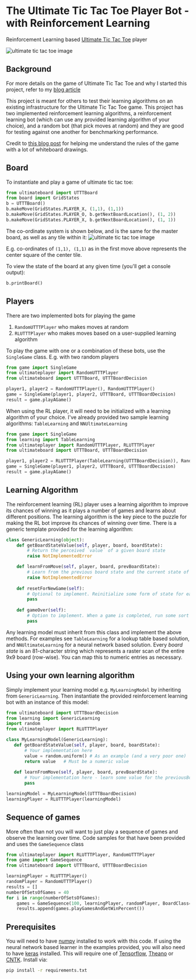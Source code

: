 # The Ultimate Tic Tac Toe Player Bot - with Reinforcement Learning
Reinforcement Learning based [Ultimate Tic Tac Toe](https://en.wikipedia.org/wiki/Ultimate_tic-tac-toe) player

![ultimate tic tac toe image](https://github.com/shayakbanerjee/ultimate-ttt-rl/raw/master/figures/sequence-of-moves.png)

## Background
For more details on the game of Ultimate Tic Tac Toe and why I started this project, refer to my [blog article](https://medium.com/@shayak_89588/playing-ultimate-tic-tac-toe-with-reinforcement-learning-7bea5b9d7252)

This project is meant for others to test their learning algorithms on an existing infrastructure for the Ultimate Tic Tac Toe game. This project has two implemented reinforcement learning algorithms, a reinforcement learning bot (which can use any provided learning algorithm of your choice), and a random bot (that pick moves at random) and they are good for testing against one another for benchmarking performance.

Credit to [this blog post](https://mathwithbaddrawings.com/2013/06/16/ultimate-tic-tac-toe/) for helping me understand the rules of the game with a lot of whiteboard drawings.

## Board
To instantiate and play a game of ultimate tic tac toe:
```python
from ultimateboard import UTTTBoard
from board import GridStates
b = UTTTBoard()
b.makeMove(GridStates.PLAYER_X, (1,1), (1,1))
b.makeMove(GridStates.PLAYER_O, b.getNextBoardLocation(), (1, 2))
b.makeMove(GridStates.PLAYER_X, b.getNextBoardLocation(), (1, 1))
```
The co-ordinate system is shown below, and is the same for the master board, as well as any tile within it:
![ultimate tic tac toe image](https://github.com/shayakbanerjee/ultimate-ttt-rl/raw/master/figures/coordinate_system.png)

E.g. co-ordinates of `(1,1), (1,1)` as in the first move above represents the center square of the center tile.

To view the state of the board at any given time (you'll get a console output):
```python
b.printBoard()
```

## Players
There are two implemented bots for playing the game
1. `RandomUTTTPlayer` who makes moves at random
1. `RLUTTTPlayer` who makes moves based on a user-supplied learning algorithm

To play the game with one or a combination of these bots, use the `SingleGame` class. E.g. with two random players
```python
from game import SingleGame
from ultimateplayer import RandomUTTTPlayer
from ultimateboard import UTTTBoard, UTTTBoardDecision

player1, player2 = RandomUTTTPlayer(), RandomUTTTPlayer()
game = SingleGame(player1, player2, UTTTBoard, UTTTBoardDecision)
result = game.playAGame()
```
When using the RL player, it will need to be initialized with a learning algorithm of your choice. I've already provided two sample learning algorithms: `TableLearning` and `NNUltimateLearning`
```python
from game import SingleGame
from learning import TableLearning
from ultimateplayer import RandomUTTTPlayer, RLUTTTPlayer
from ultimateboard import UTTTBoard, UTTTBoardDecision

player1, player2 = RLUTTTPlayer(TableLearning(UTTTBoardDecision)), RandomUTTTPlayer() 
game = SingleGame(player1, player2, UTTTBoard, UTTTBoardDecision)
result = game.playAGame()
```

## Learning Algorithm
The reinforcement learning (RL) player uses a learning algorithm to improve its chances of winning as it plays a number of games and learns about different positions. The learning algorithm is the key piece to the puzzle for making the RL bot improve its chances of winning over time. There is a generic template provided for the learning algorithm:
```python
class GenericLearning(object):
    def getBoardStateValue(self, player, board, boardState):
        # Return the perceived `value` of a given board state
        raise NotImplementedError

    def learnFromMove(self, player, board, prevBoardState):
        # Learn from the previous board state and the current state of the board
        raise NotImplementedError
        
    def resetForNewGame(self):
        # Optional to implement. Reinitialize some form of state for each new game played
        pass
        
    def gameOver(self):
        # Option to implement. When a game is completed, run some sort of learning e.g. train a neural network
        pass
```
Any learning model must inherit from this class and implement the above methods. For examples see `TableLearning` for a lookup table based solution, and `NNUltimateLearning` for a neural network based solution.
Every *board state* is an 81-character string which represents a raster scan of the entire 9x9 board (row-wise). You can map this to numeric entries as necessary.

## Using your own learning algorithm
Simply implement your learning model e.g. `MyLearningModel` by inheriting from `GenericLearning`. Then instantiate the provided reinforcement learning bot with an instance of this model:
```python
from ultimateboard import UTTTBoardDecision
from learning import GenericLearning
import random
from ultimateplayer import RLUTTTPlayer

class MyLearningModel(GenericLearning):
   def getBoardStateValue(self, player, board, boardState):
       # Your implementation here
       value = random.uniform() # As an example (and a very poor one)
       return value   # Must be a numeric value
   
   def learnFromMove(self, player, board, prevBoardState):
       # Your implementation here - learn some value for the previousBoardState
       pass

learningModel = MyLearningModel(UTTTBoardDecision)
learningPlayer = RLUTTTPlayer(learningModel)
```

## Sequence of games
More often than not you will want to just play a sequence of games and observe the learning over time. Code samples for that have been provided and uses the `GameSequence` class
```python
from ultimateplayer import RLUTTTPlayer, RandomUTTTPlayer
from game import GameSequence
from ultimateboard import UTTTBoard, UTTTBoardDecision

learningPlayer = RLUTTTPlayer()
randomPlayer = RandomUTTTPlayer()
results = []
numberOfSetsOfGames = 40
for i in range(numberOfSetsOfGames):
    games = GameSequence(100, learningPlayer, randomPlayer, BoardClass=UTTTBoard, BoardDecisionClass=UTTTBoardDecision)
    results.append(games.playGamesAndGetWinPercent())
```

## Prerequisites
You will need to have [numpy](http://www.numpy.org) installed to work with this code. If using the neural network based learner in the examples provided, you will also need to have [keras](https://keras.io) installed. This will require one of [Tensorflow](https://github.com/tensorflow/tensorflow), [Theano](https://github.com/Theano/Theano) or [CNTK](https://github.com/Microsoft/cntk).
Install via:

```bash
pip install -r requirements.txt
```
